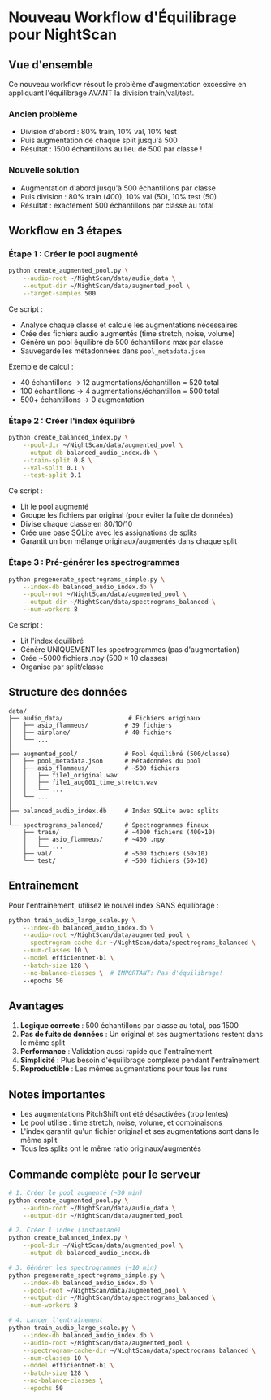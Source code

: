 # Nouveau Workflow d'Équilibrage pour NightScan

## Vue d'ensemble

Ce nouveau workflow résout le problème d'augmentation excessive en appliquant l'équilibrage AVANT la division train/val/test.

### Ancien problème
- Division d'abord : 80% train, 10% val, 10% test
- Puis augmentation de chaque split jusqu'à 500
- Résultat : 1500 échantillons au lieu de 500 par classe !

### Nouvelle solution
- Augmentation d'abord jusqu'à 500 échantillons par classe
- Puis division : 80% train (400), 10% val (50), 10% test (50)
- Résultat : exactement 500 échantillons par classe au total

## Workflow en 3 étapes

### Étape 1 : Créer le pool augmenté

```bash
python create_augmented_pool.py \
    --audio-root ~/NightScan/data/audio_data \
    --output-dir ~/NightScan/data/augmented_pool \
    --target-samples 500
```

Ce script :
- Analyse chaque classe et calcule les augmentations nécessaires
- Crée des fichiers audio augmentés (time stretch, noise, volume)
- Génère un pool équilibré de 500 échantillons max par classe
- Sauvegarde les métadonnées dans `pool_metadata.json`

Exemple de calcul :
- 40 échantillons → 12 augmentations/échantillon = 520 total
- 100 échantillons → 4 augmentations/échantillon = 500 total
- 500+ échantillons → 0 augmentation

### Étape 2 : Créer l'index équilibré

```bash
python create_balanced_index.py \
    --pool-dir ~/NightScan/data/augmented_pool \
    --output-db balanced_audio_index.db \
    --train-split 0.8 \
    --val-split 0.1 \
    --test-split 0.1
```

Ce script :
- Lit le pool augmenté
- Groupe les fichiers par original (pour éviter la fuite de données)
- Divise chaque classe en 80/10/10
- Crée une base SQLite avec les assignations de splits
- Garantit un bon mélange originaux/augmentés dans chaque split

### Étape 3 : Pré-générer les spectrogrammes

```bash
python pregenerate_spectrograms_simple.py \
    --index-db balanced_audio_index.db \
    --pool-root ~/NightScan/data/augmented_pool \
    --output-dir ~/NightScan/data/spectrograms_balanced \
    --num-workers 8
```

Ce script :
- Lit l'index équilibré
- Génère UNIQUEMENT les spectrogrammes (pas d'augmentation)
- Crée ~5000 fichiers .npy (500 × 10 classes)
- Organise par split/classe

## Structure des données

```
data/
├── audio_data/                  # Fichiers originaux
│   ├── asio_flammeus/          # 39 fichiers
│   ├── airplane/               # 40 fichiers
│   └── ...
│
├── augmented_pool/             # Pool équilibré (500/classe)
│   ├── pool_metadata.json      # Métadonnées du pool
│   ├── asio_flammeus/          # ~500 fichiers
│   │   ├── file1_original.wav
│   │   ├── file1_aug001_time_stretch.wav
│   │   └── ...
│   └── ...
│
├── balanced_audio_index.db     # Index SQLite avec splits
│
└── spectrograms_balanced/      # Spectrogrammes finaux
    ├── train/                  # ~4000 fichiers (400×10)
    │   ├── asio_flammeus/      # ~400 .npy
    │   └── ...
    ├── val/                    # ~500 fichiers (50×10)
    └── test/                   # ~500 fichiers (50×10)
```

## Entraînement

Pour l'entraînement, utilisez le nouvel index SANS équilibrage :

```bash
python train_audio_large_scale.py \
    --index-db balanced_audio_index.db \
    --audio-root ~/NightScan/data/augmented_pool \
    --spectrogram-cache-dir ~/NightScan/data/spectrograms_balanced \
    --num-classes 10 \
    --model efficientnet-b1 \
    --batch-size 128 \
    --no-balance-classes \  # IMPORTANT: Pas d'équilibrage!
    --epochs 50
```

## Avantages

1. **Logique correcte** : 500 échantillons par classe au total, pas 1500
2. **Pas de fuite de données** : Un original et ses augmentations restent dans le même split
3. **Performance** : Validation aussi rapide que l'entraînement
4. **Simplicité** : Plus besoin d'équilibrage complexe pendant l'entraînement
5. **Reproductible** : Les mêmes augmentations pour tous les runs

## Notes importantes

- Les augmentations PitchShift ont été désactivées (trop lentes)
- Le pool utilise : time stretch, noise, volume, et combinaisons
- L'index garantit qu'un fichier original et ses augmentations sont dans le même split
- Tous les splits ont le même ratio originaux/augmentés

## Commande complète pour le serveur

```bash
# 1. Créer le pool augmenté (~30 min)
python create_augmented_pool.py \
    --audio-root ~/NightScan/data/audio_data \
    --output-dir ~/NightScan/data/augmented_pool

# 2. Créer l'index (instantané)
python create_balanced_index.py \
    --pool-dir ~/NightScan/data/augmented_pool \
    --output-db balanced_audio_index.db

# 3. Générer les spectrogrammes (~10 min)
python pregenerate_spectrograms_simple.py \
    --index-db balanced_audio_index.db \
    --pool-root ~/NightScan/data/augmented_pool \
    --output-dir ~/NightScan/data/spectrograms_balanced \
    --num-workers 8

# 4. Lancer l'entraînement
python train_audio_large_scale.py \
    --index-db balanced_audio_index.db \
    --audio-root ~/NightScan/data/augmented_pool \
    --spectrogram-cache-dir ~/NightScan/data/spectrograms_balanced \
    --num-classes 10 \
    --model efficientnet-b1 \
    --batch-size 128 \
    --no-balance-classes \
    --epochs 50
```